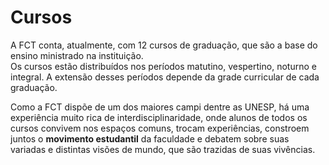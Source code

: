 # Cursos

A FCT conta, atualmente, com 12 cursos de graduação, que são a base do ensino ministrado na instituição.  
Os cursos estão distribuídos nos períodos matutino, vespertino, noturno e integral.
A extensão desses períodos depende da grade curricular de cada graduação.

Como a FCT dispõe de um dos maiores campi dentre as UNESP, há uma experiência muito rica de interdisciplinaridade,
onde alunos de todos os cursos convivem nos espaços comuns, trocam experiências, constroem juntos o **movimento estudantil** da
faculdade e debatem sobre suas variadas e distintas visões de mundo, que são trazidas de suas vivências.
